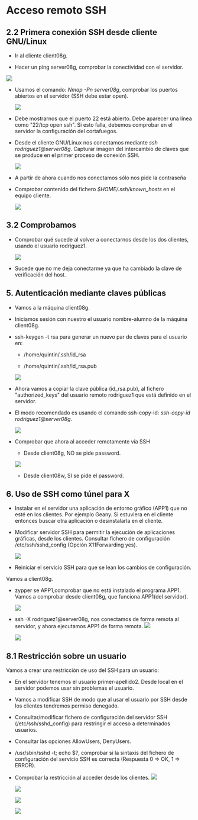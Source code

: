 # Acceso remoto SSH

## 2.2 Primera conexión SSH desde cliente GNU/Linux

  * Ir al cliente client08g.

  * Hacer un ping server08g, comprobar la conectividad con el servidor.

  ![](./imagenes/Screenshot_12.png)

* Usamos el comando: *Nmap -Pn server08g*, comprobar los puertos abiertos en el servidor (SSH debe estar open).

  ![](./imagenes/Screenshot_13.png)

* Debe mostrarnos que el puerto 22 está abierto. Debe aparecer una línea como "22/tcp open ssh". Si esto falla, debemos comprobar en el servidor la configuración del cortafuegos.

* Desde el cliente GNU/Linux nos conectamos mediante *ssh rodriguez1@server08g*. Capturar imagen del intercambio de claves que se produce en el primer proceso de conexión SSH.

  ![](./imagenes/Screenshot_14.png)

* A partir de ahora cuando nos conectamos sólo nos pide la contraseña

* Comprobar contenido del fichero *$HOME/.ssh/known_hosts* en el equipo cliente.

  ![](./imagenes/Screenshot_15.png)

## 3.2 Comprobamos

* Comprobar qué sucede al volver a conectarnos desde los dos clientes, usando el usuario rodriguez1.

    ![](./imagenes/Screenshot_16.png)

* Sucede que no me deja conectarme ya que ha cambiado la clave de verificación del host.

## 5. Autenticación mediante claves públicas

* Vamos a la máquina client08g.

* Iniciamos sesión con nuestro el usuario nombre-alumno de la máquina client08g.

* ssh-keygen -t rsa para generar un nuevo par de claves para el usuario en:

    * /home/quintin/.ssh/id_rsa

    * /home/quintin/.ssh/id_rsa.pub

    ![](./imagenes/Screenshot_19.png)

* Ahora vamos a copiar la clave pública (id_rsa.pub), al fichero "authorized_keys" del usuario remoto rodriguez1 que está definido en el servidor.

* El modo recomendado es usando el comando ssh-copy-id: *ssh-copy-id rodriguez1@server08g*.

  ![](./imagenes/Screenshot_21.png)

* Comprobar que ahora al acceder remotamente vía SSH

    * Desde client08g, NO se pide password.

    ![](./imagenes/Screenshot_22.png)

    * Desde client08w, SI se pide el password.

## 6. Uso de SSH como túnel para X

* Instalar en el servidor una aplicación de entorno gráfico (APP1) que no esté en los clientes. Por ejemplo Geany. Si estuviera en el cliente entonces buscar otra aplicación o desinstalarla en el cliente.

* Modificar servidor SSH para permitir la ejecución de aplicaciones gráficas, desde los clientes. Consultar fichero de configuración /etc/ssh/sshd_config (Opción X11Forwarding yes).

    ![](./imagenes/Screenshot_24.png)

* Reiniciar el servicio SSH para que se lean los cambios de configuración.

Vamos a client08g.

* zypper se APP1,comprobar que no está instalado el programa APP1.
    Vamos a comprobar desde client08g, que funciona APP1(del servidor).

  ![](./imagenes/Screenshot_26.png)

* ssh -X rodriguez1@server08g, nos conectamos de forma remota al servidor, y ahora ejecutamos APP1 de forma remota.
    ![](./imagenes/Screenshot_28.png)

    ![](./imagenes/Screenshot_27.png)

## 8.1 Restricción sobre un usuario

Vamos a crear una restricción de uso del SSH para un usuario:

  * En el servidor tenemos el usuario primer-apellido2. Desde local en el servidor podemos usar sin problemas el usuario.
  * Vamos a modificar SSH de modo que al usar el usuario por SSH desde los clientes tendremos permiso denegado.


* Consultar/modificar fichero de configuración del servidor SSH (/etc/ssh/sshd_config) para restringir el acceso a determinados usuarios.
* Consultar las opciones AllowUsers, DenyUsers.

* /usr/sbin/sshd -t; echo $?, comprobar si la sintaxis del fichero de configuración del servicio SSH es correcta (Respuesta 0 => OK, 1 => ERROR).

* Comprobar la restricción al acceder desde los clientes.
  ![](./imagenes/Screenshot_29.png)

  ![](./imagenes/Screenshot_30.png)

  ![](./imagenes/Screenshot_31.png)

  ![](./imagenes/Screenshot_32.png)
